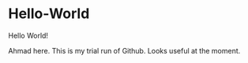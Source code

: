 # Hello-World

Hello World!

Ahmad here. This is my trial run of Github. Looks useful at the moment.
